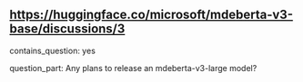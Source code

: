 ## https://huggingface.co/microsoft/mdeberta-v3-base/discussions/3

contains_question: yes

question_part: Any plans to release an mdeberta-v3-large model?